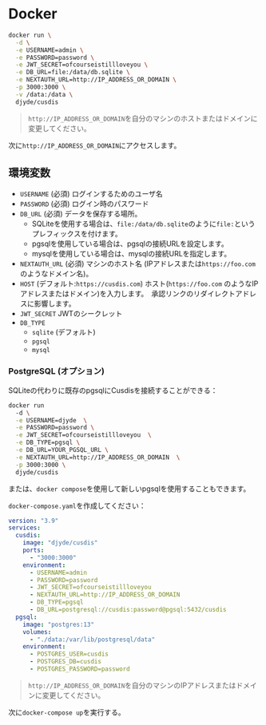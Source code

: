 # Docker

```bash
docker run \
  -d \
  -e USERNAME=admin \
  -e PASSWORD=password \
  -e JWT_SECRET=ofcourseistillloveyou \
  -e DB_URL=file:/data/db.sqlite \
  -e NEXTAUTH_URL=http://IP_ADDRESS_OR_DOMAIN \
  -p 3000:3000 \
  -v /data:/data \
  djyde/cusdis
```

> `http://IP_ADDRESS_OR_DOMAIN`を自分のマシンのホストまたはドメインに変更してください。

次に`http://IP_ADDRESS_OR_DOMAIN`にアクセスします。

## 環境変数

- `USERNAME` (必須) ログインするためのユーザ名
- `PASSWORD` (必須) ログイン時のパスワード
- `DB_URL` (必須) データを保存する場所。
  - SQLiteを使用する場合は、`file:/data/db.sqlite`のように`file:`というプレフィックスを付けます。
  - pgsqlを使用している場合は、pgsqlの接続URLを設定します。
  - mysqlを使用している場合は、mysqlの接続URLを指定します。
- `NEXTAUTH_URL` (必須) マシンのホスト名 (IPアドレスまたは`https://foo.com`のようなドメイン名)。
- `HOST` (デフォルト:`https://cusdis.com`) ホスト(`https://foo.com` のようなIPアドレスまたはドメイン)を入力します。　承認リンクのリダイレクトアドレスに影響します。
- `JWT_SECRET` JWTのシークレット
- `DB_TYPE`
  - `sqlite` (デフォルト)
  - `pgsql`
  - `mysql`

### PostgreSQL (オプション)

SQLiteの代わりに既存のpgsqlにCusdisを接続することができる：

```bash
docker run
  -d \
  -e USERNAME=djyde  \
  -e PASSWORD=password \
  -e JWT_SECRET=ofcourseistillloveyou  \
  -e DB_TYPE=pgsql \
  -e DB_URL=YOUR_PGSQL_URL \
  -e NEXTAUTH_URL=http://IP_ADDRESS_OR_DOMAIN  \
  -p 3000:3000 \
  djyde/cusdis
```

または、`docker compose`を使用して新しいpgsqlを使用することもできます。

`docker-compose.yaml`を作成してください：


```yml
version: "3.9"
services:
  cusdis:
    image: "djyde/cusdis"
    ports:
      - "3000:3000"
    environment:
      - USERNAME=admin
      - PASSWORD=password
      - JWT_SECRET=ofcourseistillloveyou
      - NEXTAUTH_URL=http://IP_ADDRESS_OR_DOMAIN
      - DB_TYPE=pgsql
      - DB_URL=postgresql://cusdis:password@pgsql:5432/cusdis
  pgsql:
    image: "postgres:13"
    volumes:
      - "./data:/var/lib/postgresql/data"
    environment:
      - POSTGRES_USER=cusdis
      - POSTGRES_DB=cusdis
      - POSTGRES_PASSWORD=password
```

> `http://IP_ADDRESS_OR_DOMAIN`を自分のマシンのIPアドレスまたはドメインに変更してください。

次に`docker-compose up`を実行する。